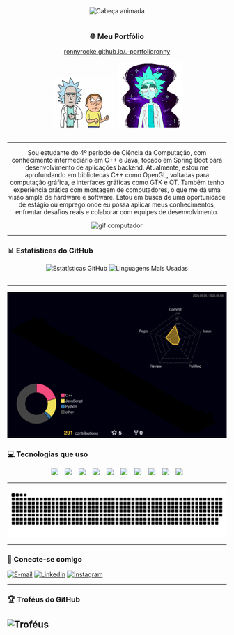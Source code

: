 <div align="center">
  <img src="./src/head.gif" alt="Cabeça animada" width="60%" style="max-width: 500px;"><br><br>

  <h3>🌐 Meu Portfólio</h3>
  <a href="https://ronnyrocke.github.io/.-portfolioronny" target="_blank">ronnyrocke.github.io/.-portfolioronny</a><br><br>

  <img src="./src/rickmorty.gif" alt="Rick and Morty" width="150">
  <img src="./src/g0LgXzF.gif" alt="Rick Animado" width="150">
</div>

<br/>

---

<p align="center">
  Sou estudante do 4º período de Ciência da Computação, com conhecimento intermediário em C++ e Java, focado em Spring Boot para desenvolvimento de aplicações backend. Atualmente, estou me aprofundando em bibliotecas C++ como OpenGL, voltadas para computação gráfica, e interfaces gráficas como GTK e QT. Também tenho experiência prática com montagem de computadores, o que me dá uma visão ampla de hardware e software. Estou em busca de uma oportunidade de estágio ou emprego onde eu possa aplicar meus conhecimentos, enfrentar desafios reais e colaborar com equipes de desenvolvimento.
</p>

<p align="center">
  <img src="./src/computer.gif" alt="gif computador" height="190px">
</p>

---

### 📊 Estatísticas do GitHub

<div align="center">
  <img src="https://github-readme-stats.vercel.app/api?username=RonnyRocke&show_icons=true&theme=radical&locale=pt-br" alt="Estatísticas GitHub">
  <img src="https://github-readme-stats.vercel.app/api/top-langs/?username=RonnyRocke&layout=compact&theme=radical&hide=c&card_width=500&langs_count=8&hide_border=true&border_color=purple&border_radius=10&title_color=purple&icon_color=purple&text_color=white&bg_color=rgba(0,0,0,0.1)" alt="Linguagens Mais Usadas">
</div>

<br/>

---

![3D Contribution Graph](./profile-3d-contrib/profile-night-rainbow.svg)

### 💻 Tecnologias que uso

<div align="center">
  <img src="https://cdn.jsdelivr.net/gh/devicons/devicon/icons/html5/html5-original.svg" height="25" />
  <img width="8" />
  <img src="https://cdn.jsdelivr.net/gh/devicons/devicon/icons/css3/css3-original.svg" height="25" />
  <img width="8" />
  <img src="https://cdn.jsdelivr.net/gh/devicons/devicon/icons/javascript/javascript-plain.svg" height="25" />
  <img width="8" />
  <img src="https://cdn.jsdelivr.net/gh/devicons/devicon/icons/react/react-original.svg" height="25" />
  <img width="8" />
  <img src="https://cdn.jsdelivr.net/gh/devicons/devicon/icons/java/java-original.svg" height="25" />
  <img width="8" />
  <img src="https://cdn.jsdelivr.net/gh/devicons/devicon/icons/spring/spring-original.svg" height="25" />
  <img width="8" />
  <img src="https://cdn.jsdelivr.net/gh/devicons/devicon/icons/c/c-original.svg" height="25" />
  <img width="8" />
  <img src="https://cdn.jsdelivr.net/gh/devicons/devicon/icons/mysql/mysql-original.svg" height="25" />
  <img width="8" />
  <img src="https://cdn.jsdelivr.net/gh/devicons/devicon/icons/postgresql/postgresql-original.svg" height="25" />
  <img width="8" />
  <img src="https://cdn.jsdelivr.net/gh/devicons/devicon/icons/docker/docker-original.svg" height="25" />
</div>

---

<picture>
  <source media="(prefers-color-scheme: dark)" srcset="https://raw.githubusercontent.com/mari4souza/mari4souza/output/github-contribution-grid-snake-dark.svg">
  <source media="(prefers-color-scheme: light)" srcset="https://raw.githubusercontent.com/mari4souza/mari4souza/output/github-contribution-grid-snake.svg">
  <img alt="animação do gráfico de contribuição" src="https://raw.githubusercontent.com/mari4souza/mari4souza/output/github-contribution-grid-snake.svg">
</picture>

---

### 🤝 Conecte-se comigo

[![E-mail](https://img.shields.io/badge/-Email-000?style=for-the-badge&logo=microsoft-outlook&logoColor=00BFFF&color:FFF)](mailto:ronaldespertosoares@gmail.com)
[![LinkedIn](https://img.shields.io/badge/-LinkedIn-000?style=for-the-badge&logo=linkedin&logoColor=00BFFF&color:FFF)](https://www.linkedin.com/in/ronald-soares-4510ab1a2/)
[![Instagram](https://img.shields.io/badge/-Instagram-000?style=for-the-badge&logo=instagram&logoColor=00BFFF&color:FFF)](https://www.instagram.com/ronny_rocke/)

---

### 🏆 Troféus do GitHub

 ![Troféus](https://github-profile-trophy.vercel.app/?username=RonnyRocke&theme=onedark)
---
